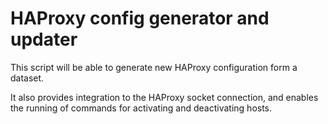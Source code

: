 HAProxy config generator and updater
====================================
This script will be able to generate new HAProxy configuration form a dataset.

It also provides integration to the HAProxy socket connection, and enables the
running of commands for activating and deactivating hosts.
